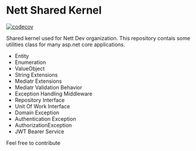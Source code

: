 # Nett Shared Kernel
[![codecov](https://codecov.io/gh/nettdev/kernel/branch/main/graph/badge.svg?token=DEHP19G5DS)](https://codecov.io/gh/nettdev/kernel)

Shared kernel used for Nett Dev organization. 
This repository contais some utilities class for many asp.net core applications.

* Entity
* Enumeration
* ValueObject
* String Extensions
* Mediatr Extensions
* Mediatr Validation Behavior
* Exception Handling Middleware
* Repository Interface
* Unit Of Work Interface
* Domain Exception
* Authentication Exception
* AuthorizationException
* JWT Bearer Service

Feel free to contribute